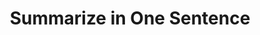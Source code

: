 ---
dateAdded: "2023-04-20"
category: "meta"
title: Summarize in One Sentence
prompt: |
  Provide a summary of the following information in just one sentence.
---